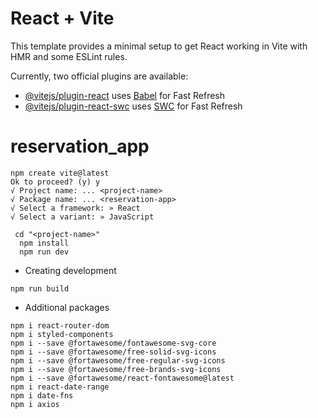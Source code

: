# React + Vite

This template provides a minimal setup to get React working in Vite with HMR and some ESLint rules.

Currently, two official plugins are available:

- [@vitejs/plugin-react](https://github.com/vitejs/vite-plugin-react/blob/main/packages/plugin-react/README.md) uses [Babel](https://babeljs.io/) for Fast Refresh
- [@vitejs/plugin-react-swc](https://github.com/vitejs/vite-plugin-react-swc) uses [SWC](https://swc.rs/) for Fast Refresh

# reservation_app

```
npm create vite@latest
Ok to proceed? (y) y
√ Project name: ... <project-name>
√ Package name: ... <reservation-app>
√ Select a framework: » React
√ Select a variant: » JavaScript

 cd "<project-name>"
  npm install
  npm run dev
```
- Creating development
```
npm run build
```
- Additional packages

```
npm i react-router-dom
npm i styled-components
npm i --save @fortawesome/fontawesome-svg-core
npm i --save @fortawesome/free-solid-svg-icons
npm i --save @fortawesome/free-regular-svg-icons
npm i --save @fortawesome/free-brands-svg-icons
npm i --save @fortawesome/react-fontawesome@latest
npm i react-date-range
npm i date-fns
npm i axios
```
